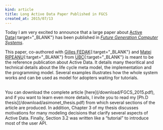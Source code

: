 ```yaml
---
kind: article
title: Long Active Data Paper Published in FGCS
created_at: 2015/07/13
---
```


Today I am very excited to announce that a large paper about
[Active Data](http://active-data.gforge.inria.fr){:target="_BLANK"} has been published in
*[Future Generation Computer Systems](http://www.journals.elsevier.com/future-generation-computer-systems/)*.

This paper, co-authored with [Gilles FEDAK](http://graal.ens-lyon.fr/~gfedak/){:target="_BLANK"}
and [Matei RIPEANU](http://www.ece.ubc.ca/~matei/){:target="_BLANK"} from [UBC](https://www.ubc.ca/){:target="_BLANK"} is meant to be the reference publication about Active Data.<!--more--> It details many
theoritical and technical details about the life cycle meta model, the implementation and the programming model.
Several examples illustrates how the whole system works and can be used as model for adopters waiting for tutorials.

<br />
You can download the complete article [here](/download/FGCS_2015.pdf), and if you
want to learn even more details, I invite you to read my [Ph.D thesis](/download/asimonet_thesis.pdf)
from which several sections of the article are produced. In addition, Chapter&nbsp;3 of my thesis discusses
motivations for many modeling decisions that clarify several aspects of Active Data. Finally, Section&nbsp;3.2 was written
like a &ldquo;tutorial&rdquo; to introduce most of the user API.
